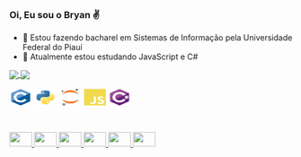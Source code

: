 ### Oi, Eu sou o Bryan ✌️

- 🏫 Estou fazendo bacharel em Sistemas de Informação pela Universidade Federal do Piauí 
- 📖 Atualmente estou estudando JavaScript e C#

<a href="https://github.com/BryanVictorr/github-readme-stats">
  <img height=180 align="center" src="https://github-readme-stats-bryanvictorr.vercel.app/api?username=BryanVictorr&theme=transparent" />
</a>
<a href="https://github.com/BryanVictorr/convoychat">
  <img height=180 align="center" src="https://github-readme-stats-bryanvictorr.vercel.app/api/top-langs?username=BryanVictorr&layout=compact&langs_count=8&card_width=320&theme=transparent&size_weight=0.5&count_weight=0.5&hide=kvlang&exclude_repo=Sistemas-Inteligentes,BryanVictor.github.io)" />
</a>

<div style="display: inline_block"><br>
  <img align="center" alt="Bryan-C" height="30" width="40" src="https://raw.githubusercontent.com/devicons/devicon/master/icons/c/c-original.svg">
  <img align="center" alt="Bryan-Python" height="30" width="40" src="https://raw.githubusercontent.com/devicons/devicon/master/icons/python/python-original.svg">
  <img align="center" alt="Bryan-Jupyter" height="30" width="40" src="https://raw.githubusercontent.com/devicons/devicon/master/icons/jupyter/jupyter-original.svg">
  <img align="center" alt="Bryan-Js" height="30" width="40" src="https://raw.githubusercontent.com/devicons/devicon/master/icons/javascript/javascript-plain.svg">
  <img align="center" alt="Bryan-Csharp" height="30" width="40" src="https://raw.githubusercontent.com/devicons/devicon/master/icons/csharp/csharp-original.svg">
</div>

##

<div style="display: inline_block"><br>
  <a href="https://instagram.com/_bryannvictorr_"target="_blank">
    <img height="26" width="40" src="https://cdn.simpleicons.org/instagram/#E4405F"/>
  <a href="https://drive.google.com/drive/folders/1qiHtYPMsbU5WvlMb6M_eWuJPKfIyE4QT?usp=sharing"target="_blank">
    <img height="26" width="40" src="https://cdn.simpleicons.org/googledrive/#4285F4"/>
  <a href="https://www.twitch.tv/daikke_"target="_blank">
    <img height="26" width="40" src="https://cdn.simpleicons.org/twitch/#9146FF"/>
  <a href="https://discord.gg/8bwyFRKc"target="_blank">
    <img height="26" width="40" src="https://cdn.simpleicons.org/discord/#5865F2"/>
  <a href = "https://www.briannvictorr@gmail.com">
    <img height="26" width="40" src="https://cdn.simpleicons.org/gmail/#EA4335"/>
  <a href="https://www.linkedin.com/in/bryan-victor-647256245"target="_blank">
    <img height="26" width="40" src="https://cdn.simpleicons.org/linkedin/#0A66C2"/>
</div>
